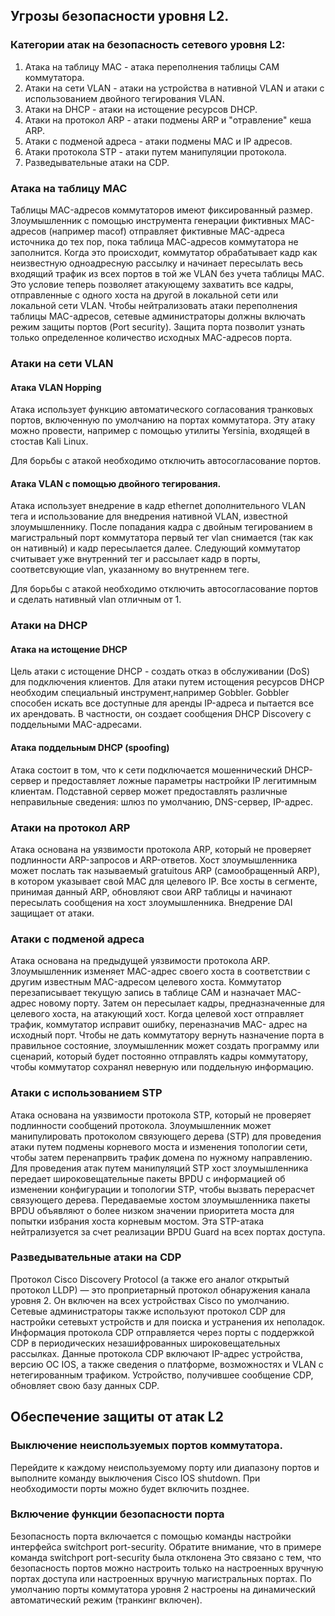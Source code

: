 ## Угрозы безопасности уровня L2.

### Категории атак на безопасность сетевого уровня L2:
1. Атака на таблицу МАС - атака переполнения таблицы CAM коммутатора.
2. Атаки на сети VLAN - атаки на устройства в нативной VLAN и атаки с использованием двойного тегирования VLAN.
3. Атаки на DHCP - атаки на истощение ресурсов DHCP.
4. Атаки на протокол ARP - атаки подмены ARP и "отравление" кеша ARP.
5. Атаки с подменой адреса - атаки подмены MAC и IP адресов.
6. Атаки протокола STP - атаки путем манипуляции протокола.
7. Разведывательные атаки на CDP.

### Атака на таблицу МАС

Таблицы MAC-адресов коммутаторов имеют фиксированный размер. Злоумышленник c помощью инструмента генерации фиктивных MAC-адресов (например macof) отправляет фиктивные MAC-адреса источника до тех пор, пока таблица МАС-адресов коммутатора не заполнится. Когда это происходит, коммутатор обрабатывает кадр как неизвестную одноадресную рассылку и начинает пересылать весь входящий трафик из всех портов в той же VLAN без учета таблицы MAC. Это условие теперь позволяет атакующему захватить все кадры, отправленные с одного хоста на другой в локальной сети или локальной сети VLAN.
Чтобы нейтрализовать атаки переполнения таблицы MAC-адресов, сетевые администраторы должны включать режим защиты портов (Port security). Защита порта позволит узнать только определенное количество исходных MAC-адресов порта.

### Атаки на сети VLAN

#### Атака VLAN Hopping

Атака использует функцию автоматического согласования транковых портов, включенную по умолчанию на портах коммутатора. 
Эту атаку можно провести, например с помощью утилиты Yersinia, входящей в стостав Kali Linux. 

Для борьбы с атакой необходимо отключить автосогласование портов.

#### Атака VLAN с помощью двойного тегирования.

Атака использует внедрение в кадр ethernet дополнительного VLAN тега и использование для внедрения нативной VLAN, известной злоумышленнику. После попадания кадра с двойным тегированием в магистральный порт коммутатора первый тег vlan снимается (так как он нативный) и кадр пересылается далее. Следующий коммутатор считывает уже внутренний тег и рассылает кадр в порты, соответсвующие vlan, указанному во внутреннем теге.

Для борьбы с атакой необходимо отключить автосогласование портов и сделать нативный vlan отличным от 1.

### Атаки на DHCP

#### Атака на истощение DHCP

Цель атаки с истощение DHCP - создать отказ в обслуживании (DoS) для подключения клиентов. Для атаки путем истощения ресурсов DHCP необходим специальный инструмент,например Gobbler. Gobbler способен искать все доступные для аренды IP-адреса и пытается все их арендовать. В частности, он создает сообщения DHCP Discovery с поддельными MAC-адресами.

#### Атака поддельным DHCP (spoofing)

Атака состоит в том, что к сети подключается мошеннический DHCP-сервер и предоставляет ложные параметры настройки IP легитимным клиентам. Подставной сервер может предоставлять различные неправильные сведения: шлюз по умолчанию, DNS-сервер, IP-адрес.

### Атаки на протокол ARP

Атака основана на уязвимости протокола ARP, который не проверяет подлинности ARP-запросов и ARP-ответов. Хост злоумышленника может послать так называемый gratuitous ARP (самообращенный ARP), в котором указывает свой MAC для целевого IP. Все хосты в сегменте, принимая данный ARP, обновляют свои ARP таблицы и начинают пересылать сообщения на хост злоумышленника. Внедрение DAI защищает от атаки.

### Атаки с подменой адреса

Атака основана на предыдущей уязвимости протокола ARP. Злоумышленник изменяет MAC-адрес своего хоста в соответствии с другим известным
MAC-адресом целевого хоста. Коммутатор перезаписывает текущую запись в таблице CAM и назначает MAC-адрес новому порту. Затем он пересылает кадры, предназначенные для целевого хоста, на атакующий хост. Когда целевой хост отправляет трафик, коммутатор исправит ошибку, переназначив MAC-
адрес на исходный порт. Чтобы не дать коммутатору вернуть назначение порта в правильное состояние, злоумышленник может создать программу или сценарий, который будет постоянно отправлять кадры коммутатору, чтобы коммутатор сохранял неверную или поддельную информацию.

### Атаки с использованием STP

Атака основана на уязвимости протокола STP, который не проверяет подлинности сообщений протокола. Злоумышленник может манипулировать протоколом связующего дерева (STP) для проведения атаки путем подмены корневого моста и изменения топологии сети, чтобы затем перенапрвить трафик домена по нужному направлению.
Для проведения атак путем манипуляций STP хост злоумышленника передает широковещательные пакеты BPDU с информацией об изменении конфигурации  и топологии STP, чтобы вызвать перерасчет связующего дерева. Передаваемые хостом злоумышленника пакеты BPDU объявляют о более низком значении приоритета моста для попытки избрания хоста корневым мостом. Эта STP-атака нейтрализуется за счет реализации BPDU Guard на всех портах
доступа.

### Разведывательные атаки на CDP

Протокол Cisco Discovery Protocol (а также его аналог открытый протокол LLDP)  — это проприетарный протокол обнаружения канала уровня 2. Он включен на всех устройствах Cisco по умолчанию. Сетевые администраторы также используют протокол CDP для настройки сетевыхт устройств и для поиска и устранения их неполадок. Информация протокола CDP отправляется через порты с поддержкой CDP в периодических незашифрованных широковещательных рассылках. Данные протокола CDP включают IP-адрес устройства, версию ОС IOS, а также сведения о платформе, возможностях и VLAN с нетегированным трафиком. Устройство, получившее сообщение CDP, обновляет свою базу данных CDP.

## Обеспечение защиты от атак L2

### Выключение неиспользуемых портов коммутатора.

Перейдите к каждому неиспользуемому порту или диапазону портов и выполните команду выключения Cisco IOS shutdown. При необходимости порты можно будет включить позднее.

### Включение функции безопасности порта


Безопасность порта включается с помощью команды настройки интерфейса switchport
port-security.
Обратите внимание, что в примере команда switchport port-security была отклонена
Это связано с тем, что безопасность портов можно настроить только на настроенных
вручную портах доступа или настроенных вручную магистральных портах. По
умолчанию порты коммутатора уровня 2 настроены на динамический автоматический
режим (транкинг включен).
